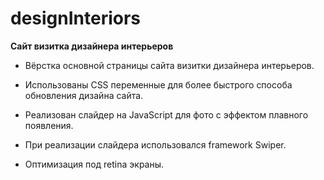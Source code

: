 # designInteriors

**Сайт визитка дизайнера интерьеров**

* Вёрстка основной страницы сайта визитки дизайнера интерьеров.

* Использованы CSS переменные для более быстрого способа обновления дизайна сайта.

* Реализован слайдер на JavaScript для фото с эффектом плавного появления.

* При реализации слайдера использовался framework Swiper.

* Оптимизация под retina экраны.
